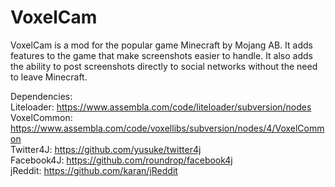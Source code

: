 VoxelCam
========

VoxelCam is a mod for the popular game Minecraft by Mojang AB. It adds features to the game that make screenshots easier to handle. It also adds the ability to post screenshots directly to social networks without the need to leave Minecraft.

Dependencies:  
Liteloader: https://www.assembla.com/code/liteloader/subversion/nodes  
VoxelCommon: https://www.assembla.com/code/voxellibs/subversion/nodes/4/VoxelCommon  
Twitter4J: https://github.com/yusuke/twitter4j  
Facebook4J: https://github.com/roundrop/facebook4j   
jReddit: https://github.com/karan/jReddit
